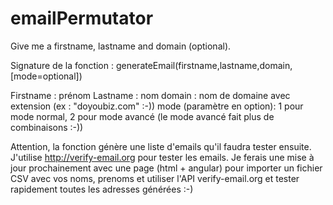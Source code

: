 # emailPermutator
Give me a firstname, lastname and domain (optional).

Signature de la fonction : generateEmail(firstname,lastname,domain,[mode=optional])

Firstname : prénom 
Lastname : nom
domain : nom de domaine avec extension (ex : "doyoubiz.com" :-))
mode (paramètre en option): 1 pour mode normal, 2 pour mode avancé (le mode avancé fait plus de combinaisons :-))

Attention, la fonction génère une liste d'emails qu'il faudra tester ensuite. J'utilise http://verify-email.org pour tester les emails.
Je ferais une mise à jour prochainement avec une page (html + angular) pour importer un fichier CSV avec vos noms, prenoms et utiliser l'API verify-email.org et tester rapidement toutes les adresses générées :-)

